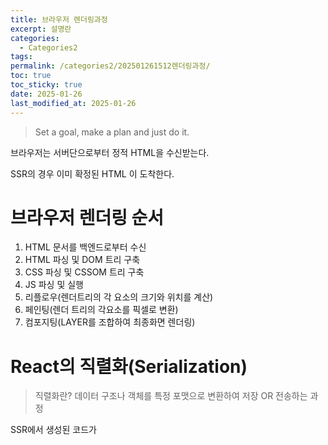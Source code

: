 ```yaml
---
title: 브라우저 렌더링과정
excerpt: 설명란
categories:
  - Categories2
tags: 
permalink: /categories2/202501261512렌더링과정/
toc: true
toc_sticky: true
date: 2025-01-26
last_modified_at: 2025-01-26
---
```

> Set a goal, make a plan and just do it.


브라우저는 서버단으로부터 정적 HTML을 수신받는다.

SSR의 경우 이미 확정된 HTML 이 도착한다.

# 브라우저 렌더링 순서
1. HTML 문서를 백엔드로부터 수신
2. HTML 파싱 및 DOM 트리 구축
3. CSS 파싱 및 CSSOM 트리 구축
4. JS 파싱 및 실행
5. 리플로우(렌더트리의 각 요소의 크기와 위치를 계산)
6. 페인팅(렌더 트리의 각요소를 픽셀로 변환)
7. 컴포지팅(LAYER를 조합하여 최종화면 렌더링)


# React의 직렬화(Serialization)
> 직렬화란? 데이터 구조나 객체를 특정 포맷으로 변환하여 저장 OR 전송하는 과정

SSR에서 생성된 코드가 